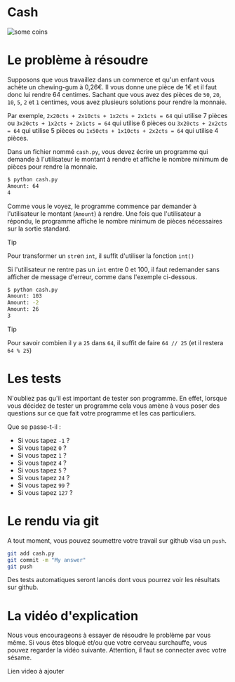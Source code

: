 # Cash

![some coins](https://4.bp.blogspot.com/-H754wB9V3kA/UnAmo0rfwUI/AAAAAAAACbI/TWQineE6nvw/s400/eurocoins.png)

# Le problème à résoudre

Supposons que vous travaillez dans un commerce et qu'un enfant vous achète un chewing-gum à 0,26€.
Il vous donne une pièce de 1€ et il faut donc lui rendre 64 centimes. Sachant que vous avez des pièces de
`50`, `20`, `10`, `5`, `2` et `1` centimes, vous avez plusieurs solutions pour rendre la monnaie.

Par exemple, `2x20cts + 2x10cts + 1x2cts + 2x1cts = 64` qui utilise 7 pièces ou `3x20cts + 1x2cts + 2x1cts = 64` qui utilise 6 pièces ou `3x20cts + 2x2cts = 64` qui utilise 5 pièces ou `1x50cts + 1x10cts + 2x2cts = 64` qui utilise 4 pièces.

Dans un fichier nommé `cash.py`, vous devez écrire un programme qui demande à l'utilisateur le montant à rendre et affiche le nombre minimum de pièces pour rendre la monnaie.

```bash
$ python cash.py
Amount: 64
4
```

Comme vous le voyez, le programme commence par demander à l'utilisateur le montant (`Amount`) 
à rendre. Une fois que l'utilisateur a répondu, le programme affiche le nombre minimum de pièces nécessaires sur la sortie standard.

> [!TIP]
> Pour transformer un `str`en `int`, il suffit d'utiliser la fonction `int()`

Si l'utilisateur ne rentre pas un `int` entre 0 et 100, il faut redemander sans afficher de message d'erreur, comme dans l'exemple ci-dessous.

```bash
$ python cash.py
Amount: 103
Amount: -2
Amount: 26
3
```

> [!TIP]
> Pour savoir combien il y a `25` dans `64`, il suffit de faire `64 // 25` (et il restera `64 % 25`)

# Les tests

N'oubliez pas qu'il est important de tester son programme.
En effet, lorsque vous décidez de tester un programme cela vous amène à vous poser des questions
sur ce que fait votre programme et les cas particuliers.

Que se passe-t-il :
* Si vous tapez `-1` ?
* Si vous tapez `0` ?
* Si vous tapez `1` ?
* Si vous tapez `4` ?
* Si vous tapez `5` ?
* Si vous tapez `24` ?
* Si vous tapez `99` ?
* Si vous tapez `127` ?

# Le rendu via git
A tout moment, vous pouvez soumettre votre travail sur github visa un `push`.

```bash
git add cash.py
git commit -m "My answer"
git push
```

Des tests automatiques seront lancés dont vous pourrez voir les résultats sur github.

# La vidéo d'explication

Nous vous encourageons à essayer de résoudre le problème par vous même.
Si vous êtes bloqué et/ou que votre cerveau surchauffe, vous pouvez regarder la vidéo suivante.
Attention, il faut se connecter avec votre sésame.

Lien video à ajouter

